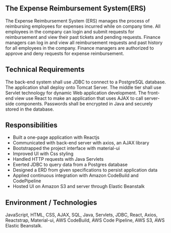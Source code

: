 ## The Expense Reimbursement System(ERS)

The Expense Reimbursement System (ERS) manages the process of reimbursing employees for expenses incurred while on company time. All employees in the company can login and submit requests for reimbursement and view their past tickets and pending requests. Finance managers can log in and view all reimbursement requests and past history for all employees in the company. Finance managers are authorized to approve and deny requests for expense reimbursement.

## Technical Requirements

The back-end system shall use JDBC to connect to a PostgreSQL database. The application shall deploy onto Tomcat Server. The middle tier shall use Servlet technology for dynamic Web application development. The front-end view use React to make an application that uses AJAX to call server-side components. Passwords shall be encrypted in Java and securely stored in the database.

## Responsibilities

* Built a one-page application with Reactjs
* Communicated with back-end server with axios, an AJAX library
* Bootstrapped the project interface with material-ui
* Improved UI with Css styling
* Handled HTTP requests with Java Servlets
* Exerted JDBC to query data from a Postgres database
* Designed a ERD from given specifications to persist application data
* Applied continuous integration with Amazon CodeBuild and CodePipeline
* Hosted UI on Amazon S3 and server through Elastic Beanstalk

## Environment / Technologies

JavaScript, HTML, CSS, AJAX, SQL, Java, Servlets, JDBC, React, Axios, Reactstrap, Material-ui, AWS CodeBuild, AWS Code Pipeline, AWS S3, AWS Elastic Beanstalk.
